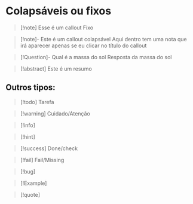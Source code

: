 

# Colapsáveis ou fixos

>[!note] Esse é um callout Fixo

>[!note]- Este é um callout colapsável
>Aqui dentro tem uma nota que irá aparecer apenas se eu clicar no título do callout

>[!Question]- Qual é a massa do sol
>Resposta da massa do sol


>[!abstract]
>Este é um resumo

## Outros tipos: 

>[!todo] Tarefa

>[!warning] Cuidado/Atenção

>[!info]

>[!hint]
>

>[!success] Done/check

>[!fail] Fail/Missing

>[!bug]

>[!Example]

>[!quote]






